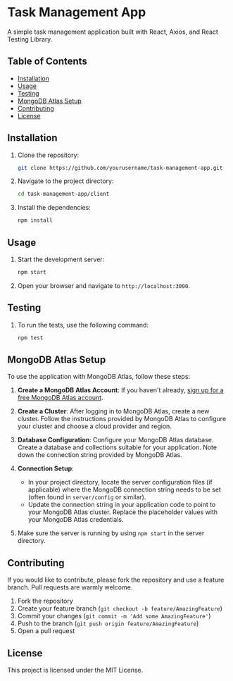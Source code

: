 # Task Management App

A simple task management application built with React, Axios, and React Testing Library.

## Table of Contents

- [Installation](#installation)
- [Usage](#usage)
- [Testing](#testing)
- [MongoDB Atlas Setup](#mongodb-atlas-setup)
- [Contributing](#contributing)
- [License](#license)

## Installation

1. Clone the repository:

    ```bash
    git clone https://github.com/yourusername/task-management-app.git
    ```

2. Navigate to the project directory:

    ```bash
    cd task-management-app/client
    ```

3. Install the dependencies:

    ```bash
    npm install
    ```

## Usage

1. Start the development server:

    ```bash
    npm start
    ```

2. Open your browser and navigate to `http://localhost:3000`.

## Testing

1. To run the tests, use the following command:

    ```bash
    npm test
    ```

## MongoDB Atlas Setup

To use the application with MongoDB Atlas, follow these steps:

1. **Create a MongoDB Atlas Account**: If you haven't already, [sign up for a free MongoDB Atlas account](https://www.mongodb.com/cloud/atlas/register).

2. **Create a Cluster**: After logging in to MongoDB Atlas, create a new cluster. Follow the instructions provided by MongoDB Atlas to configure your cluster and choose a cloud provider and region.

3. **Database Configuration**: Configure your MongoDB Atlas database. Create a database and collections suitable for your application. Note down the connection string provided by MongoDB Atlas.

4. **Connection Setup**:
    - In your project directory, locate the server configuration files (if applicable) where the MongoDB connection string needs to be set (often found in `server/config` or similar).
    - Update the connection string in your application code to point to your MongoDB Atlas cluster. Replace the placeholder values with your MongoDB Atlas credentials.

5. Make sure the server is running by using `npm start` in the server directory.

## Contributing

If you would like to contribute, please fork the repository and use a feature branch. Pull requests are warmly welcome.

1. Fork the repository
2. Create your feature branch (`git checkout -b feature/AmazingFeature`)
3. Commit your changes (`git commit -m 'Add some AmazingFeature'`)
4. Push to the branch (`git push origin feature/AmazingFeature`)
5. Open a pull request

## License

This project is licensed under the MIT License.
